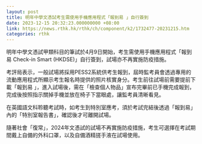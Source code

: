 ```yaml
---
layout: post
title: 明年中學文憑試考生需使用手機應用程式「報到易 」自行簽到
date: 2023-12-15 20:32:23.000000000 +08:00
link: https://news.rthk.hk/rthk/ch/component/k2/1732477-20231215.htm
categories: rthk
---
```


明年中學文憑試甲類科目的筆試於4月9日開始，考生需使用手機應用程式「報到易 Check-in Smart (HKDSE)」自行簽到，試場亦不再實施防疫措施。

考評局表示，一般試場將採用PESS2系統供考生報到，屆時監考員會透過專用的流動應用程式所顯示考生報名時提供的照片核實身分。考生前往試場前需要提前下載「報到易 」，進入試場後，需在「檢查個人物品」宣布完畢前已手機完成報到，完成後按照指示關掉手機並放在椅子下當眼處，讓監考員清晰看見。

在英國語文科聆聽考試時，如考生到特別室應考，須於考試完結後透過「報到易」內的「特別室報告書」，確認後才可離開試場。

隨著社會「復常」，2024年文憑試的試場不再實施防疫措施，考生可選擇在考試期間戴上自備的外科口罩，以及自備酒精搓手液在試場使用。

